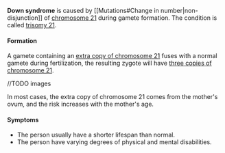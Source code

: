 **Down syndrome** is caused by [[Mutations#Change in number|non-disjunction]] of <u>chromosome 21</u> during gamete formation. The condition is called <u>trisomy 21</u>.

#### Formation
A gamete containing an <u>extra copy of chromosome 21</u> fuses with a normal gamete during fertilization, the resulting zygote will have <u>three copies of chromosome 21</u>.

//TODO images

In most cases, the extra copy of chromosome 21 comes from the mother's ovum, and the risk increases with the mother's age.

#### Symptoms
- The person usually have a shorter lifespan than normal.
- The person have varying degrees of physical and mental disabilities.
